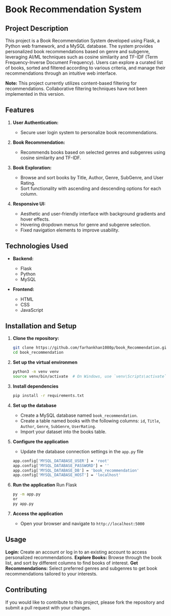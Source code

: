 # Book Recommendation System

## Project Description

This project is a Book Recommendation System developed using Flask, a Python web framework, and a MySQL database. The system provides personalized book recommendations based on genre and subgenre, leveraging AI/ML techniques such as cosine similarity and TF-IDF (Term Frequency-Inverse Document Frequency). Users can explore a curated list of books, sorted and filtered according to various criteria, and manage their recommendations through an intuitive web interface.

**Note:** This project currently utilizes content-based filtering for recommendations. Collaborative filtering techniques have not been implemented in this version.

## Features

1. **User Authentication:**
   - Secure user login system to personalize book recommendations.

2. **Book Recommendation:**
   - Recommends books based on selected genres and subgenres using cosine similarity and TF-IDF.

3. **Book Exploration:**
   - Browse and sort books by Title, Author, Genre, SubGenre, and User Rating.
   - Sort functionality with ascending and descending options for each column.

4. **Responsive UI:**
   - Aesthetic and user-friendly interface with background gradients and hover effects.
   - Hovering dropdown menus for genre and subgenre selection.
   - Fixed navigation elements to improve usability.

## Technologies Used

- **Backend:**
  - Flask
  - Python
  - MySQL

- **Frontend:**
  - HTML
  - CSS
  - JavaScript

## Installation and Setup

1. **Clone the repository:**
   ```bash
   git clone https://github.com/farhankhan1080p/book_Recommendation.git
   cd book_recommendation

2. **Set up the virtual environmen**
   ```bash
   python3 -m venv venv
   source venv/bin/activate  # On Windows, use `venv\Scripts\activate`

3. **Install dependencies**
   ```bash
   pip install -r requirements.txt

5. **Set up the database**
   - Create a MySQL database named `book_recommendation`.
   - Create a table named books with the following columns: `id`, `Title`, `Author`, `Genre`, `SubGenre`, `UserRating`.
   - Import your dataset into the books table.

6. **Configure the application**
   - Update the database connection settings in the `app.py` file
   ```bash
   app.config['MYSQL_DATABASE_USER'] = 'root'
   app.config['MYSQL_DATABASE_PASSWORD'] = ''
   app.config['MYSQL_DATABASE_DB'] = 'book_recommendation'
   app.config['MYSQL_DATABASE_HOST'] = 'localhost'

8. **Run the application**
   Run Flask
   ```bash
   py -m app.py
   or
   py app.py

9. **Access the application**
   - Open your browser and navigate to `http://localhost:5000`

## Usage
  **Login:** Create an account or log in to an existing account to access personalized recommendations.
  **Explore Books:** Browse through the book list, and sort by different columns to find books of interest.
  **Get Recommendations:** Select preferred genres and subgenres to get book recommendations tailored to your interests.

## Contributing
  If you would like to contribute to this project, please fork the repository and submit a pull request with your changes.
